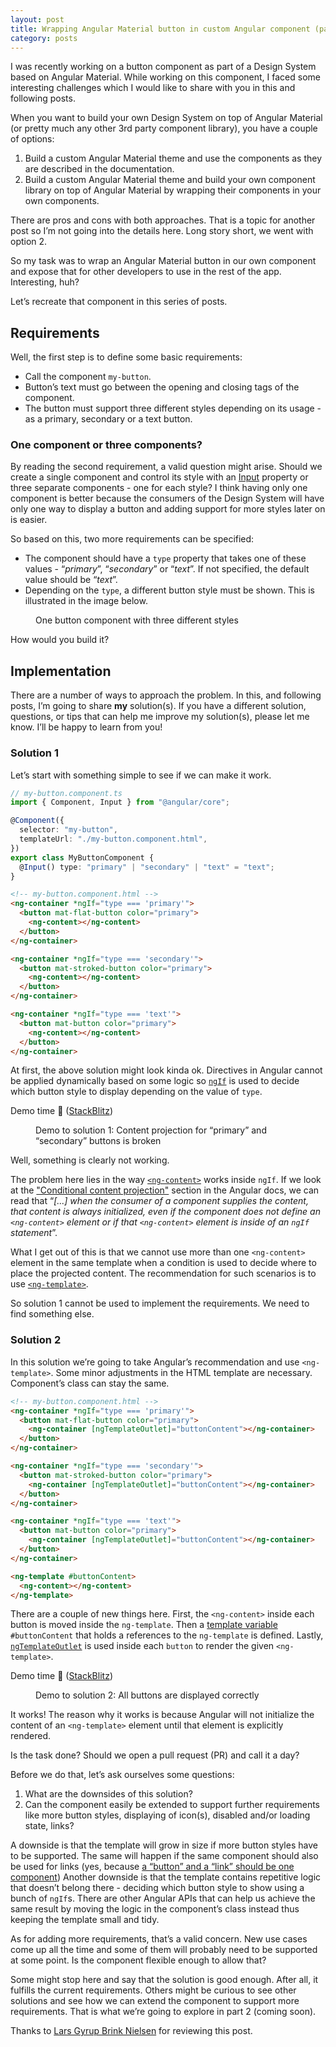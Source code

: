 ```yaml
---
layout: post
title: Wrapping Angular Material button in custom Angular component (part 1)
category: posts
---
```


I was recently working on a button component as part of a Design System based on Angular Material. While working on this component, I faced some interesting challenges which I would like to share with you in this and following posts.

When you want to build your own Design System on top of Angular Material (or pretty much any other 3rd party component library), you have a couple of options:

1. Build a custom Angular Material theme and use the components as they are described in the documentation.
2. Build a custom Angular Material theme and build your own component library on top of Angular Material by wrapping their components in your own components.

There are pros and cons with both approaches. That is a topic for another post so I’m not going into the details here. Long story short, we went with option 2.

So my task was to wrap an Angular Material button in our own component and expose that for other developers to use in the rest of the app. Interesting, huh?

Let’s recreate that component in this series of posts.

## Requirements

Well, the first step is to define some basic requirements:

- Call the component `my-button`.
- Button’s text must go between the opening and closing tags of the component.
- The button must support three different styles depending on its usage - as a primary, secondary or a text button.

### One component or three components?

By reading the second requirement, a valid question might arise. Should we create a single component and control its style with an [Input](https://angular.io/api/core/Input) property or three separate components - one for each style? I think having only one component is better because the consumers of the Design System will have only one way to display a button and adding support for more styles later on is easier.

So based on this, two more requirements can be specified:

- The component should have a `type` property that takes one of these values - “_primary_”, “_secondary_” or “_text_”. If not specified, the default value should be “_text_”.
- Depending on the `type`, a different button style must be shown. This is illustrated in the image below.

<figure>
  <img src="/assets/img/2021/10/20/button-component-with-three-styles.jpg" alt="">
  <figcaption>One button component with three different styles</figcaption>
</figure>

How would you build it?

## Implementation

There are a number of ways to approach the problem. In this, and following posts, I’m going to share **my** solution(s). If you have a different solution, questions, or tips that can help me improve my solution(s), please let me know. I’ll be happy to learn from you!

### Solution 1

Let’s start with something simple to see if we can make it work.

```ts
// my-button.component.ts
import { Component, Input } from "@angular/core";

@Component({
  selector: "my-button",
  templateUrl: "./my-button.component.html",
})
export class MyButtonComponent {
  @Input() type: "primary" | "secondary" | "text" = "text";
}
```

```html
<!-- my-button.component.html -->
<ng-container *ngIf="type === 'primary'">
  <button mat-flat-button color="primary">
    <ng-content></ng-content>
  </button>
</ng-container>

<ng-container *ngIf="type === 'secondary'">
  <button mat-stroked-button color="primary">
    <ng-content></ng-content>
  </button>
</ng-container>

<ng-container *ngIf="type === 'text'">
  <button mat-button color="primary">
    <ng-content></ng-content>
  </button>
</ng-container>
```

At first, the above solution might look kinda ok. Directives in Angular cannot be applied dynamically based on some logic so [`ngIf`](https://angular.io/api/common/NgIf) is used to decide which button style to display depending on the value of `type`.

Demo time 🎉 ([StackBlitz](https://stackblitz.com/edit/angular-nh42jz?file=src%2Fapp%2Fmy-button%2Fmy-button.component.html))

<figure>
  <img src="/assets/img/2021/10/20/solution-1-demo.jpg" alt="">
  <figcaption>Demo to solution 1: Content projection for “primary” and “secondary” buttons is broken</figcaption>
</figure>

Well, something is clearly not working.

The problem here lies in the way [`<ng-content>`](https://angular.io/api/core/ng-content) works inside `ngIf`. If we look at the ["Conditional content projection"](https://angular.io/guide/content-projection#conditional-content-projection) section in the Angular docs, we can read that “_[...] when the consumer of a component supplies the content, that content is always initialized, even if the component does not define an `<ng-content>` element or if that `<ng-content>` element is inside of an `ngIf` statement_”.

What I get out of this is that we cannot use more than one `<ng-content>` element in the same template when a condition is used to decide where to place the projected content. The recommendation for such scenarios is to use [`<ng-template>`](https://angular.io/api/core/ng-template).

So solution 1 cannot be used to implement the requirements. We need to find something else.

### Solution 2

In this solution we’re going to take Angular’s recommendation and use `<ng-template>`. Some minor adjustments in the HTML template are necessary. Component’s class can stay the same.

```html
<!-- my-button.component.html -->
<ng-container *ngIf="type === 'primary'">
  <button mat-flat-button color="primary">
    <ng-container [ngTemplateOutlet]="buttonContent"></ng-container>
  </button>
</ng-container>

<ng-container *ngIf="type === 'secondary'">
  <button mat-stroked-button color="primary">
    <ng-container [ngTemplateOutlet]="buttonContent"></ng-container>
  </button>
</ng-container>

<ng-container *ngIf="type === 'text'">
  <button mat-button color="primary">
    <ng-container [ngTemplateOutlet]="buttonContent"></ng-container>
  </button>
</ng-container>

<ng-template #buttonContent>
  <ng-content></ng-content>
</ng-template>
```

There are a couple of new things here. First, the `<ng-content>` inside each button is moved inside the `ng-template`. Then a [template variable](https://angular.io/guide/template-reference-variables) `#buttonContent` that holds a references to the `ng-template` is defined. Lastly, [`ngTemplateOutlet`](https://angular.io/api/common/NgTemplateOutlet) is used inside each `button` to render the given `<ng-template>`.

Demo time 🎉 ([StackBlitz](https://stackblitz.com/edit/angular-nh42jz-8cambj?file=src%2Fapp%2Fbutton-overview-example.html))

<figure>
  <img src="/assets/img/2021/10/20/solution-2-demo.jpg" alt="">
  <figcaption>Demo to solution 2: All buttons are displayed correctly</figcaption>
</figure>

It works! The reason why it works is because Angular will not initialize the content of an `<ng-template>` element until that element is explicitly rendered.

Is the task done? Should we open a pull request (PR) and call it a day?

Before we do that, let’s ask ourselves some questions:

1. What are the downsides of this solution?
1. Can the component easily be extended to support further requirements like more button styles, displaying of icon(s), disabled and/or loading state, links?

A downside is that the template will grow in size if more button styles have to be supported. The same will happen if the same component should also be used for links (yes, because [a “button” and a “link” should be one component](https://twitter.com/claviska/status/1445479402532261892)) Another downside is that the template contains repetitive logic that doesn’t belong there - deciding which button style to show using a bunch of `ngIf`s. There are other Angular APIs that can help us achieve the same result by moving the logic in the component’s class instead thus keeping the template small and tidy.

As for adding more requirements, that’s a valid concern. New use cases come up all the time and some of them will probably need to be supported at some point. Is the component flexible enough to allow that?

Some might stop here and say that the solution is good enough. After all, it fulfills the current requirements. Others might be curious to see other solutions and see how we can extend the component to support more requirements. That is what we’re going to explore in part 2 (coming soon).

Thanks to [Lars Gyrup Brink Nielsen](https://twitter.com/LayZeeDK/) for reviewing this post.
